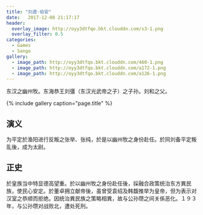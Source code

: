```yaml
---
title: "刘虞·伯安"
date:   2017-12-08 21:17:17
header:
  overlay_image: http://oyy3dtfqo.bkt.clouddn.com/s3-1.png
  overlay_filter: 0.5
categories:
  - Games
  - Sango
gallery:
  - image_path: http://oyy3dtfqo.bkt.clouddn.com/460-1.png
  - image_path: http://oyy3dtfqo.bkt.clouddn.com/a172-1.png
  - image_path: http://oyy3dtfqo.bkt.clouddn.com/a126-1.png
---
```


东汉之幽州牧。东海恭王刘彊（东汉光武帝之子）之子孙。刘和之父。

{% include gallery caption="page.title" %}

## 演义

为平定於渔阳进行反叛之张举、张纯，於是以幽州牧之身份赴任。於同刘备平定叛乱後，成为太尉。

## 正史

於皇族当中特显德高望重。於以幽州牧之身份赴任後，採融合政策统治东方異民族，使民心安定。於董卓拥立献帝後，虽曾受袁绍及韩馥推举为皇帝，但为表示对汉室之恭顺而拒绝。因统治異民族之策略相異，故与公孙瓒之间关係恶化。１９３年，与公孙瓒对战败北，遭处死刑。